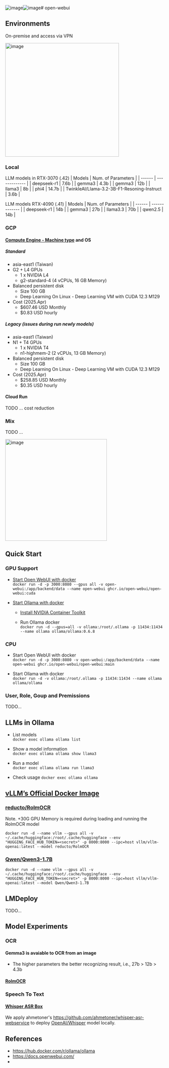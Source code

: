 ![image](https://github.com/user-attachments/assets/1ee1279f-2147-4bf0-baad-731127488b3b)![image](https://github.com/user-attachments/assets/6ab19fb4-e130-435b-ae4b-4d10f412fcf6)# open-webui

## Environments
On-premise and access via VPN

<img width="360" alt="image" src="https://github.com/user-attachments/assets/b92a5833-6d47-4ba2-b217-fb3848ee4dbf" />

### Local
LLM models in RTX-3070 (.42)
| Models | Num. of Parameters |
| ------ | ------------- |
| deepseek-r1 | 7.6b |
| gemma3 | 4.3b |
| gemma3 | 12b |
| llama3 | 8b |
| phi4 | 14.7b |
| TwinkleAI/Llama-3.2-3B-F1-Resoning-Instruct | 3.6b |

LLM models RTX-4090 (.41)
| Models | Num. of Parameters |
| ------ | ------------- |
| deepseek-r1 | 14b |
| gemma3 | 27b |
| llama3.3 | 70b |
| qwen2.5 | 14b |


### GCP
#### [Compute Engine - Machine type](https://cloud.google.com/compute/docs/gpus) and OS
##### Standard
- asia-east1 (Taiwan)
- G2 + L4 GPUs
  - 1 x NVIDIA L4
  - g2-standard-4 (4 vCPUs, 16 GB Memory)
- Balanced persistent disk
  - Size 100 GB
  - Deep Learning On Linux - Deep Learning VM with CUDA 12.3 M129
- Cost (2025.Apr)
  - $607.46 USD Monthly
  - $0.83 USD hourly

##### Legacy (issues during run newly models)
- asia-east1 (Taiwan)
- N1 + T4 GPUs
  - 1 x NVIDIA T4
  - n1-highmem-2 (2 vCPUs, 13 GB Memory)
- Balanced persistent disk
  - Size 100 GB
  - Deep Learning On Linux - Deep Learning VM with CUDA 12.3 M129
- Cost (2025.Apr)
  - $258.85 USD Monthly
  - $0.35 USD hourly

#### Cloud Run
TODO ... cost reduction

### Mix 
TODO ...

<img width="322" alt="image" src="https://github.com/user-attachments/assets/059069d5-aaf9-49fd-88a8-ef665470a3c2" />

## Quick Start
### GPU Support
* [Start Open WebUI with docker](https://docs.openwebui.com/getting-started/quick-start/#using-gpu-support)  
  `docker run -d -p 3000:8080 --gpus all -v open-webui:/app/backend/data --name open-webui ghcr.io/open-webui/open-webui:cuda` 

* [Start Ollama with docker](https://hub.docker.com/r/ollama/ollama)
  * [Install NVIDIA Container Toolkit](https://hub.docker.com/r/ollama/ollama)⁠

  * Run Ollama docker  
    `docker run -d --gpus=all -v ollama:/root/.ollama -p 11434:11434 --name ollama ollama/ollama:0.6.8`

### CPU
* Start Open WebUI with docker  
  `docker run -d -p 3000:8080 -v open-webui:/app/backend/data --name open-webui ghcr.io/open-webui/open-webui:main`
  
* Start Ollama with docker  
  `docker run -d -v ollama:/root/.ollama -p 11434:11434 --name ollama ollama/ollama`

### User, Role, Goup and Premissions
TODO...


## LLMs in Ollama
* List models  
`docker exec ollama ollama list`

* Show a model information  
`docker exec ollama ollama show llama3`

* Run a model  
`docker exec ollama ollama run llama3`

* Check usage
`docker exec ollama ollama`

## [vLLM’s Official Docker Image](https://docs.vllm.ai/en/stable/deployment/docker.html)
### [reducto/RolmOCR](https://huggingface.co/reducto/RolmOCR)  
  Note. +30G GPU Memory is required during loading and running the RolmOCR model 
```
docker run -d --name vllm --gpus all -v ~/.cache/huggingface:/root/.cache/huggingface --env "HUGGING_FACE_HUB_TOKEN=<secret>" -p 8000:8000 --ipc=host vllm/vllm-openai:latest --model reducto/RolmOCR
```

### [Qwen/Qwen3-1.7B](https://huggingface.co/Qwen/Qwen3-1.7B)  
```
docker run -d --name vllm --gpus all -v ~/.cache/huggingface:/root/.cache/huggingface --env "HUGGING_FACE_HUB_TOKEN=<secret>" -p 8000:8000 --ipc=host vllm/vllm-openai:latest --model Qwen/Qwen3-1.7B
```

## LMDeploy 
TODO...

## Model Experiments
### OCR
#### Gemma3 is avaiable to OCR from an image
  - The higher parameters the better recognizing result, i.e., 27b > 12b > 4.3b

#### [RolmOCR](#reductorolmocr) 

### Speech To Text
#### [Whisper ASR Box](https://github.com/ahmetoner/whisper-asr-webservice)
We apply ahmetoner's https://github.com/ahmetoner/whisper-asr-webservice to deploy [OpenAI/Whisper](https://github.com/openai/whisper) model locally.  

## References
* https://hub.docker.com/r/ollama/ollama
* https://docs.openwebui.com/
* 

